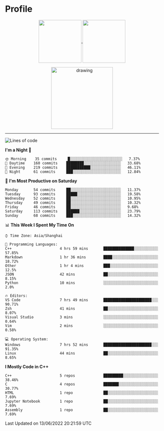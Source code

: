 # Profile

<p align="center">
  <a href="https://github.com/SourVoice">
    <img
      align="center"
      height="140em"
      src="https://github-readme-stats.vercel.app/api?username=SourVoice&show_icons=true&include_all_commits=true&count_private=true&theme=tokyonight"
    />
  </a>
  <a href="https://github.com/SourVoice">
    <img
      align="center"
      height="140em"
      src="https://github-readme-stats.vercel.app/api/top-langs/?username=SourVoice&show_icons=true&include_all_commits=true&count_private=true&layout=compact&theme=tokyonight"
    />
  </a>
</p>

<p align="center">
   <a href="https://github.com/SourVoice">
    <img
      align="center"
      height="202em"
      alt="drawing"
      src="https://activity-graph.herokuapp.com/graph?username=SourVoice&theme=react-dark"
    />
  </a>
</p>

---
<!--START_SECTION:waka-->
![Lines of code](https://img.shields.io/badge/From%20Hello%20World%20I%27ve%20Written-253%20Thousand%20lines%20of%20code-blue)

**I'm a Night 🦉** 

```text
🌞 Morning    35 commits     █░░░░░░░░░░░░░░░░░░░░░░░░   7.37% 
🌆 Daytime    160 commits    ████████░░░░░░░░░░░░░░░░░   33.68% 
🌃 Evening    219 commits    ███████████░░░░░░░░░░░░░░   46.11% 
🌙 Night      61 commits     ███░░░░░░░░░░░░░░░░░░░░░░   12.84%

```
📅 **I'm Most Productive on Saturday** 

```text
Monday       54 commits     ██░░░░░░░░░░░░░░░░░░░░░░░   11.37% 
Tuesday      93 commits     █████░░░░░░░░░░░░░░░░░░░░   19.58% 
Wednesday    52 commits     ██░░░░░░░░░░░░░░░░░░░░░░░   10.95% 
Thursday     49 commits     ██░░░░░░░░░░░░░░░░░░░░░░░   10.32% 
Friday       46 commits     ██░░░░░░░░░░░░░░░░░░░░░░░   9.68% 
Saturday     113 commits    ██████░░░░░░░░░░░░░░░░░░░   23.79% 
Sunday       68 commits     ███░░░░░░░░░░░░░░░░░░░░░░   14.32%

```


📊 **This Week I Spent My Time On** 

```text
⌚︎ Time Zone: Asia/Shanghai

💬 Programming Languages: 
C++                      4 hrs 59 mins       ██████████████░░░░░░░░░░░   57.85% 
Markdown                 1 hr 36 mins        ████░░░░░░░░░░░░░░░░░░░░░   18.72% 
Other                    1 hr 4 mins         ███░░░░░░░░░░░░░░░░░░░░░░   12.5% 
JSON                     42 mins             ██░░░░░░░░░░░░░░░░░░░░░░░   8.15% 
Python                   10 mins             ░░░░░░░░░░░░░░░░░░░░░░░░░   2.0%

🔥 Editors: 
VS Code                  7 hrs 49 mins       ██████████████████████░░░   90.71% 
Zsh                      41 mins             ██░░░░░░░░░░░░░░░░░░░░░░░   8.07% 
Visual Studio            3 mins              ░░░░░░░░░░░░░░░░░░░░░░░░░   0.64% 
Vim                      2 mins              ░░░░░░░░░░░░░░░░░░░░░░░░░   0.58%

💻 Operating System: 
Windows                  7 hrs 52 mins       ██████████████████████░░░   91.35% 
Linux                    44 mins             ██░░░░░░░░░░░░░░░░░░░░░░░   8.65%

```

**I Mostly Code in C++** 

```text
C++                      5 repos             █████████░░░░░░░░░░░░░░░░   38.46% 
C                        4 repos             ███████░░░░░░░░░░░░░░░░░░   30.77% 
HTML                     1 repo              ██░░░░░░░░░░░░░░░░░░░░░░░   7.69% 
Jupyter Notebook         1 repo              ██░░░░░░░░░░░░░░░░░░░░░░░   7.69% 
Assembly                 1 repo              ██░░░░░░░░░░░░░░░░░░░░░░░   7.69%

```



 Last Updated on 13/06/2022 20:21:59 UTC
<!--END_SECTION:waka-->
